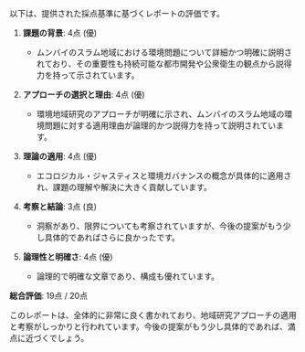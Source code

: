 以下は、提供された採点基準に基づくレポートの評価です。

1. **課題の背景**: 4点 (優)
   - ムンバイのスラム地域における環境問題について詳細かつ明確に説明されており、その重要性も持続可能な都市開発や公衆衛生の観点から説得力を持って示されています。

2. **アプローチの選択と理由**: 4点 (優)
   - 環境地域研究のアプローチが明確に示され、ムンバイのスラム地域の環境問題に対する適用理由が論理的かつ説得力を持って説明されています。

3. **理論の適用**: 4点 (優)
   - エコロジカル・ジャスティスと環境ガバナンスの概念が具体的に適用され、課題の理解や解決に大きく貢献しています。

4. **考察と結論**: 3点 (良)
   - 洞察があり、限界についても考察されていますが、今後の提案がもう少し具体的であればさらに良かったです。

5. **論理性と明確さ**: 4点 (優)
   - 論理的で明確な文章であり、構成も優れています。

**総合評価**: 19点 / 20点

このレポートは、全体的に非常に良く書かれており、地域研究アプローチの適用と考察がしっかりと行われています。今後の提案がもう少し具体的であれば、満点に近づくでしょう。